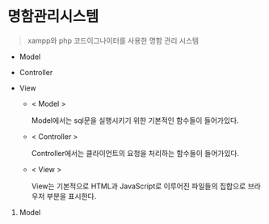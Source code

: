 # 명함관리시스템

> xampp와 php 코드이그나이터를 사용한 명함 관리 시스템

+ Model
+ Controller
+ View


  - < Model >

     Model에서는 sql문을 실행시키기 위한 기본적인 함수들이 들어가있다.
    
  - < Controller >
     
     Controller에서는 클라이언트의 요청을 처리하는 함수들이 들어가있다.
     
  - < View >

     View는 기본적으로 HTML과 JavaScript로 이루어진 파일들의 집합으로 브라우저 부분을 표시한다.
     
    
    
1. Model
  ```c

